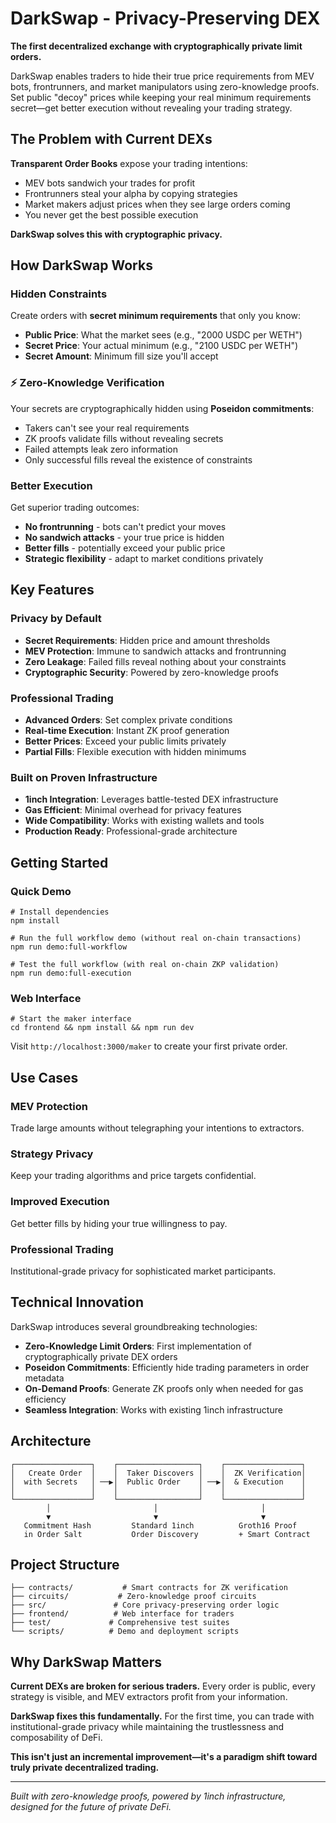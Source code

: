 # DarkSwap - Privacy-Preserving DEX

**The first decentralized exchange with cryptographically private limit orders.**

DarkSwap enables traders to hide their true price requirements from MEV bots, frontrunners, and market manipulators using zero-knowledge proofs. Set public "decoy" prices while keeping your real minimum requirements secret—get better execution without revealing your trading strategy.

## The Problem with Current DEXs

**Transparent Order Books** expose your trading intentions:

- MEV bots sandwich your trades for profit
- Frontrunners steal your alpha by copying strategies
- Market makers adjust prices when they see large orders coming
- You never get the best possible execution

**DarkSwap solves this with cryptographic privacy.**

## How DarkSwap Works

### **Hidden Constraints**

Create orders with **secret minimum requirements** that only you know:

- **Public Price**: What the market sees (e.g., "2000 USDC per WETH")
- **Secret Price**: Your actual minimum (e.g., "2100 USDC per WETH")
- **Secret Amount**: Minimum fill size you'll accept

### ⚡ **Zero-Knowledge Verification**

Your secrets are cryptographically hidden using **Poseidon commitments**:

- Takers can't see your real requirements
- ZK proofs validate fills without revealing secrets
- Failed attempts leak zero information
- Only successful fills reveal the existence of constraints

### **Better Execution**

Get superior trading outcomes:

- **No frontrunning** - bots can't predict your moves
- **No sandwich attacks** - your true price is hidden
- **Better fills** - potentially exceed your public price
- **Strategic flexibility** - adapt to market conditions privately

## Key Features

### **Privacy by Default**

- **Secret Requirements**: Hidden price and amount thresholds
- **MEV Protection**: Immune to sandwich attacks and frontrunning
- **Zero Leakage**: Failed fills reveal nothing about your constraints
- **Cryptographic Security**: Powered by zero-knowledge proofs

### **Professional Trading**

- **Advanced Orders**: Set complex private conditions
- **Real-time Execution**: Instant ZK proof generation
- **Better Prices**: Exceed your public limits privately
- **Partial Fills**: Flexible execution with hidden minimums

### **Built on Proven Infrastructure**

- **1inch Integration**: Leverages battle-tested DEX infrastructure
- **Gas Efficient**: Minimal overhead for privacy features
- **Wide Compatibility**: Works with existing wallets and tools
- **Production Ready**: Professional-grade architecture

## Getting Started

### Quick Demo

```shell
# Install dependencies
npm install

# Run the full workflow demo (without real on-chain transactions)
npm run demo:full-workflow

# Test the full workflow (with real on-chain ZKP validation)
npm run demo:full-execution
```

### Web Interface

```shell
# Start the maker interface
cd frontend && npm install && npm run dev
```

Visit `http://localhost:3000/maker` to create your first private order.

## Use Cases

### **MEV Protection**

Trade large amounts without telegraphing your intentions to extractors.

### **Strategy Privacy**

Keep your trading algorithms and price targets confidential.

### **Improved Execution**

Get better fills by hiding your true willingness to pay.

### **Professional Trading**

Institutional-grade privacy for sophisticated market participants.

## Technical Innovation

DarkSwap introduces several groundbreaking technologies:

- **Zero-Knowledge Limit Orders**: First implementation of cryptographically private DEX orders
- **Poseidon Commitments**: Efficiently hide trading parameters in order metadata
- **On-Demand Proofs**: Generate ZK proofs only when needed for gas efficiency
- **Seamless Integration**: Works with existing 1inch infrastructure

## Architecture

```
┌─────────────────┐    ┌──────────────────┐    ┌─────────────────┐
│   Create Order  │    │  Taker Discovers │    │  ZK Verification│
│  with Secrets   │ ──▶│  Public Order    │ ──▶│  & Execution    │
│                 │    │                  │    │                 │
└─────────────────┘    └──────────────────┘    └─────────────────┘
        │                       │                       │
        ▼                       ▼                       ▼
   Commitment Hash         Standard 1inch          Groth16 Proof
   in Order Salt           Order Discovery         + Smart Contract
```

## Project Structure

```
├── contracts/           # Smart contracts for ZK verification
├── circuits/           # Zero-knowledge proof circuits
├── src/               # Core privacy-preserving order logic
├── frontend/          # Web interface for traders
├── test/             # Comprehensive test suites
└── scripts/          # Demo and deployment scripts
```

## Why DarkSwap Matters

**Current DEXs are broken for serious traders.** Every order is public, every strategy is visible, and MEV extractors profit from your information.

**DarkSwap fixes this fundamentally.** For the first time, you can trade with institutional-grade privacy while maintaining the trustlessness and composability of DeFi.

**This isn't just an incremental improvement—it's a paradigm shift toward truly private decentralized trading.**

---

_Built with zero-knowledge proofs, powered by 1inch infrastructure, designed for the future of private DeFi._

